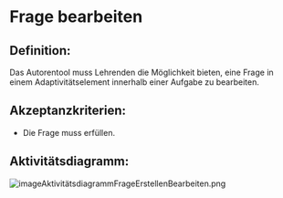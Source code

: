 # Frage bearbeiten

## Definition:

Das Autorentool muss Lehrenden die Möglichkeit bieten, eine Frage in einem Adaptivitätselement innerhalb einer Aufgabe
zu bearbeiten.

## Akzeptanzkriterien:

- Die Frage muss [](AWA9012.md)erfüllen.

## Aktivitätsdiagramm:

![imageAktivitätsdiagrammFrageErstellenBearbeiten.png](imageAktivitätsdiagrammFrageErstellenBearbeiten.png)
